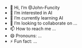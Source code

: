 - 👋 Hi, I’m @John-Funcity
- 👀 I’m interested in AI
- 🌱 I’m currently learning AI
- 💞️ I’m looking to collaborate on ...
- 📫 How to reach me ...
- 😄 Pronouns: ...
- ⚡ Fun fact: ...

<!---
John-Funcity/John-Funcity is a ✨ special ✨ repository because its `README.md` (this file) appears on your GitHub profile.
You can click the Preview link to take a look at your changes.
--->
